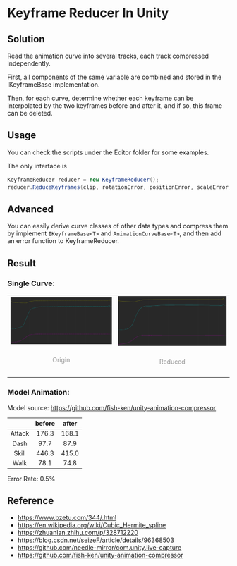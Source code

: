 # Keyframe Reducer In Unity

## Solution

Read the animation curve into several tracks, each track compressed independently.

First, all components of the same variable are combined and stored in the IKeyframeBase implementation.

Then, for each curve, determine whether each keyframe can be interpolated by the two keyframes before and after it, and if so, this frame can be deleted.

## Usage

You can check the scripts under the Editor folder for some examples.

The only interface is 

```csharp
KeyframeReducer reducer = new KeyframeReducer();
reducer.ReduceKeyframes(clip, rotationError, positionError, scaleError, checkData);
```

## Advanced

You can easily derive curve classes of other data types and compress them by implement `IKeyframeBase<T>` and `AnimationCurveBase<T>`, and then add an error function to KeyframeReducer.

## Result

### Single Curve:

<table><tr>
  <td>
    <img src="./Images/origin.png" border=0/>
    <p style="display: block; text-align: center; color: #969696;padding: 10px;">Origin</p>
  </td>
		<td>
    <img src="./Images/reduced.png" border=0/>
    <p style="display: block; text-align: center; color: #969696;padding: 10px;">Reduced</p>
  </td>
</tr></table>

### Model Animation:

Model source: https://github.com/fish-ken/unity-animation-compressor

|   | before | after |
|:-:|:------:|:-----:|
| Attack | 176.3 | 168.1 |
| Dash | 97.7 | 87.9 |
| Skill | 446.3 | 415.0 |
| Walk | 78.1 | 74.8 |

Error Rate: 0.5%

## Reference

- https://www.bzetu.com/344/.html
- https://en.wikipedia.org/wiki/Cubic_Hermite_spline
- https://zhuanlan.zhihu.com/p/328712220
- https://blog.csdn.net/seizeF/article/details/96368503
- https://github.com/needle-mirror/com.unity.live-capture
- https://github.com/fish-ken/unity-animation-compressor
